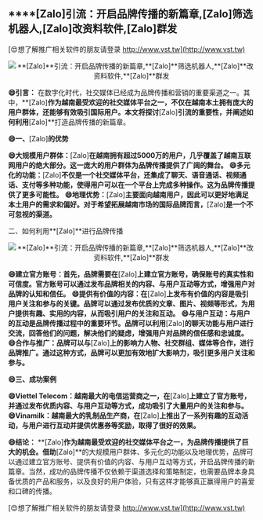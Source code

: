 ## ****[Zalo]**引流：开启品牌传播的新篇章,**[Zalo]**筛选机器人,**[Zalo]**改资料软件,**[Zalo]**群发**

[😍想了解推广相关软件的朋友请登录 http://www.vst.tw](http://www.vst.tw)

 <center><img src="https://vst.tw/MP4/tuiguang/png/2.png" alt="**[Zalo]**引流：开启品牌传播的新篇章,**[Zalo]**筛选机器人,**[Zalo]**改资料软件,**[Zalo]**群发"></center>

**😄引言：**
在数字化时代，社交媒体已经成为品牌传播和营销的重要渠道之一。其中，**[Zalo]**作为越南最受欢迎的社交媒体平台之一，不仅在越南本土拥有庞大的用户群体，还能够有效吸引国际用户。本文将探讨**[Zalo]**引流的重要性，并阐述如何利用**[Zalo]**打造品牌传播的新篇章。

**😄一、**[Zalo]**的优势**

**😄大规模用户群体：**[Zalo]**在越南拥有超过5000万的用户，几乎覆盖了越南互联网用户的绝大部分。这一庞大的用户群体为品牌传播提供了广阔的舞台。**
**😄多元化的功能：**[Zalo]**不仅是一个社交媒体平台，还集成了聊天、语音通话、视频通话、支付等多种功能，使得用户可以在一个平台上完成多种操作。这为品牌传播提供了更多可能性。**
**😄地理优势：**[Zalo]**主要面向越南用户，因此可以更好地满足本土用户的需求和偏好。对于希望拓展越南市场的国际品牌而言，**[Zalo]**是一个不可忽视的渠道。**

二、如何利用**[Zalo]**进行品牌传播

 <center><img src="https://vst.tw/MP4/tuiguang/png/4.png" alt="**[Zalo]**引流：开启品牌传播的新篇章,**[Zalo]**筛选机器人,**[Zalo]**改资料软件,**[Zalo]**群发"></center>

**😄建立官方账号：首先，品牌需要在**[Zalo]**上建立官方账号，确保账号的真实性和可信度。官方账号可以通过发布品牌相关的内容、与用户互动等方式，增强用户对品牌的认知和信任。**
**😄提供有价值的内容：在**[Zalo]**上发布有价值的内容是吸引用户关注和参与的关键。品牌可以通过发布优质的文章、图片、视频等形式，为用户提供有趣、实用的内容，从而吸引用户的关注和互动。**
**😄与用户互动：与用户的互动是品牌传播过程中的重要环节。品牌可以利用**[Zalo]**的聊天功能与用户进行交流，回答他们的问题，解决他们的疑虑，增强用户对品牌的信任感和忠诚度。**
**😄合作与推广：品牌可以与**[Zalo]**上的影响力人物、社交群组、媒体等合作，进行品牌推广。通过这种方式，品牌可以更加有效地扩大影响力，吸引更多用户关注和参与。**

**😄三、成功案例**

**😄Viettel Telecom：越南最大的电信运营商之一，在**[Zalo]**上建立了官方账号，并通过发布优质内容、与用户互动等方式，成功吸引了大量用户的关注和参与。**
**😄Vinamilk：越南最大的乳制品生产商，在**[Zalo]**上推出了一系列有趣的互动活动，与用户进行互动并提供优惠券等奖励，取得了很好的效果。**

**😄结论：**
**[Zalo]**作为越南最受欢迎的社交媒体平台之一，为品牌传播提供了巨大的机会。借助**[Zalo]**的大规模用户群体、多元化的功能以及地理优势，品牌可以通过建立官方账号、提供有价值的内容、与用户互动等方式，开启品牌传播的新篇章。当然，成功的品牌传播不仅依赖于渠道选择和策略制定，也需要品牌本身具备优质的产品和服务，以及良好的用户体验，只有这样才能够真正赢得用户的喜爱和口碑的传播。

[😍想了解推广相关软件的朋友请登录 http://www.vst.tw](http://www.vst.tw)



